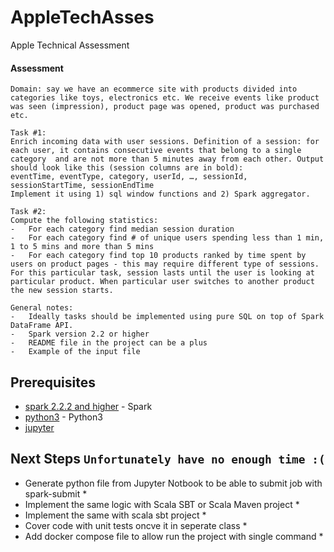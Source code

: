 # AppleTechAsses
Apple Technical Assessment 

#### Assessment 
```
Domain: say we have an ecommerce site with products divided into categories like toys, electronics etc. We receive events like product was seen (impression), product page was opened, product was purchased etc. 

Task #1: 
Enrich incoming data with user sessions. Definition of a session: for each user, it contains consecutive events that belong to a single category  and are not more than 5 minutes away from each other. Output should look like this (session columns are in bold):
eventTime, eventType, category, userId, …, sessionId, sessionStartTime, sessionEndTime  
Implement it using 1) sql window functions and 2) Spark aggregator.

Task #2:
Compute the following statistics:
-	For each category find median session duration
-	For each category find # of unique users spending less than 1 min, 1 to 5 mins and more than 5 mins
-	For each category find top 10 products ranked by time spent by users on product pages - this may require different type of sessions. For this particular task, session lasts until the user is looking at particular product. When particular user switches to another product the new session starts.

General notes:
-	Ideally tasks should be implemented using pure SQL on top of Spark DataFrame API.
-	Spark version 2.2 or higher
-	README file in the project can be a plus 
-	Example of the input file

```

## Prerequisites

* [spark 2.2.2 and higher](https://www.apache.org/dyn/closer.lua/spark/spark-2.4.3/spark-2.4.3-bin-hadoop2.7.tgz) - Spark
* [python3](https://www.python.org/downloads/) - Python3
* [jupyter](https://jupyter.org/)


## Next Steps `Unfortunately have no enough time :( `
*  Generate python file from Jupyter Notbook to be able to submit job with spark-submit *
*  Implement the same logic with Scala SBT or Scala Maven project *
*  Implement the same with scala sbt project *
*  Cover code with unit tests oncve it in seperate class *
*  Add docker compose file to allow run the project with single command *
